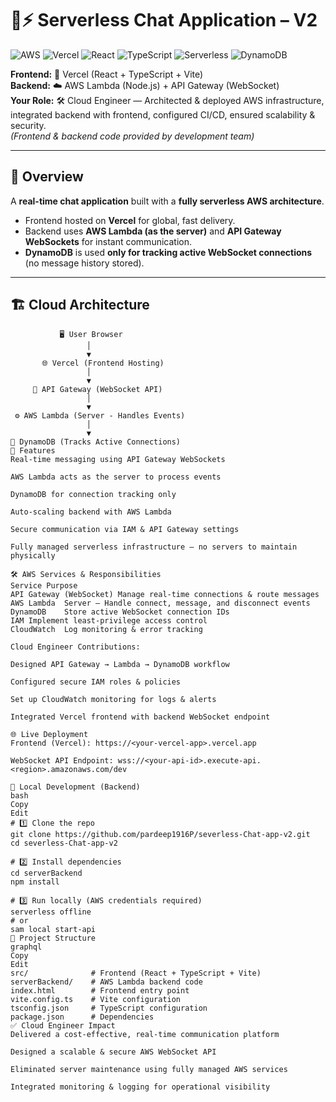 # 💬⚡ Serverless Chat Application – V2

![AWS](https://img.shields.io/badge/AWS-232F3E?style=for-the-badge&logo=amazon-aws&logoColor=white)
![Vercel](https://img.shields.io/badge/Vercel-000000?style=for-the-badge&logo=vercel&logoColor=white)
![React](https://img.shields.io/badge/React-20232A?style=for-the-badge&logo=react&logoColor=61DAFB)
![TypeScript](https://img.shields.io/badge/TypeScript-007ACC?style=for-the-badge&logo=typescript&logoColor=white)
![Serverless](https://img.shields.io/badge/Serverless-FD5750?style=for-the-badge&logo=serverless&logoColor=white)
![DynamoDB](https://img.shields.io/badge/DynamoDB-4053D6?style=for-the-badge&logo=amazondynamodb&logoColor=white)

**Frontend:** 🚀 Vercel (React + TypeScript + Vite)  
**Backend:** ☁️ AWS Lambda (Node.js) + API Gateway (WebSocket)  
**Your Role:** 🛠️ Cloud Engineer — Architected & deployed AWS infrastructure, integrated backend with frontend, configured CI/CD, ensured scalability & security.  
*(Frontend & backend code provided by development team)*

---

## 📌 Overview

A **real-time chat application** built with a **fully serverless AWS architecture**.  
- Frontend hosted on **Vercel** for global, fast delivery.  
- Backend uses **AWS Lambda (as the server)** and **API Gateway WebSockets** for instant communication.  
- **DynamoDB** is used **only for tracking active WebSocket connections** (no message history stored).  

---

## 🏗️ Cloud Architecture

```plaintext
           🖥️ User Browser
                 │
                 ▼
       🌐 Vercel (Frontend Hosting)
                 │
                 ▼
     🔌 API Gateway (WebSocket API)
                 │
                 ▼
 ⚙️ AWS Lambda (Server - Handles Events)
                 │
                 ▼
📂 DynamoDB (Tracks Active Connections)
🚀 Features
Real-time messaging using API Gateway WebSockets

AWS Lambda acts as the server to process events

DynamoDB for connection tracking only

Auto-scaling backend with AWS Lambda

Secure communication via IAM & API Gateway settings

Fully managed serverless infrastructure — no servers to maintain physically

🛠️ AWS Services & Responsibilities
Service	Purpose
API Gateway (WebSocket)	Manage real-time connections & route messages
AWS Lambda	Server — Handle connect, message, and disconnect events
DynamoDB	Store active WebSocket connection IDs
IAM	Implement least-privilege access control
CloudWatch	Log monitoring & error tracking

Cloud Engineer Contributions:

Designed API Gateway → Lambda → DynamoDB workflow

Configured secure IAM roles & policies

Set up CloudWatch monitoring for logs & alerts

Integrated Vercel frontend with backend WebSocket endpoint

🌐 Live Deployment
Frontend (Vercel): https://<your-vercel-app>.vercel.app

WebSocket API Endpoint: wss://<your-api-id>.execute-api.<region>.amazonaws.com/dev

🧪 Local Development (Backend)
bash
Copy
Edit
# 1️⃣ Clone the repo
git clone https://github.com/pardeep1916P/severless-Chat-app-v2.git
cd severless-Chat-app-v2

# 2️⃣ Install dependencies
cd serverBackend
npm install

# 3️⃣ Run locally (AWS credentials required)
serverless offline
# or
sam local start-api
📂 Project Structure
graphql
Copy
Edit
src/              # Frontend (React + TypeScript + Vite)
serverBackend/    # AWS Lambda backend code
index.html        # Frontend entry point
vite.config.ts    # Vite configuration
tsconfig.json     # TypeScript configuration
package.json      # Dependencies
✅ Cloud Engineer Impact
Delivered a cost-effective, real-time communication platform

Designed a scalable & secure AWS WebSocket API

Eliminated server maintenance using fully managed AWS services

Integrated monitoring & logging for operational visibility

